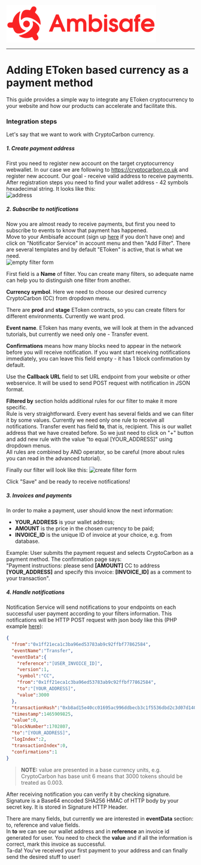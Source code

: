 <a href="https://www.ambisafe.co/">![test](img/logo_red.png)</a>
**********
# Adding EToken based currency as a payment method
This guide provides a simple way to integrate any EToken cryptocurrency to your website and how our products can accelerate and facilitate this.

### Integration steps
Let's say that we want to work with CryptoCarbon currency. 

##### 1. Create payment address
First you need to register new account on the target cryptocurrency webwallet. In our case we are following to https://cryptocarbon.co.uk and register new account.
Our goal - receive valid address to receive payments.  
After registration steps you need to find your wallet address - 42 symbols hexadecimal string. It looks like this:  
![address](http://dl1.joxi.net/drive/2016/08/22/0015/1469/1037757/57/a39d45711c.png)

##### 2. Subscribe to notifications
Now you are almost ready to receive payments, but first you need to subscribe to events to know that payment has happened.  
Move to your Ambisafe account (sign up [here](https://www.ambisafe.co/user/register/) if you don’t have one) and click on "Notificator Service" in account menu and then "Add Filter". There are several templates and by default "EToken" is active, that is what we need.  
![empty filter form](http://dl1.joxi.net/drive/2016/08/30/0015/1469/1037757/57/8335e12a57.png)

First field is a **Name** of filter. You can create many filters, so adequate name can help you to distinguish one filter from another.

**Currency symbol**. Here we need to choose our desired currency CryptoCarbon (CC) from dropdown menu.

There are **prod** and **stage** EToken contracts, so you can create filters for different environments. Currently we want prod.

**Event name**. EToken has many events, we will look at them in the advanced tutorials, but currently we need only one - Transfer event.

**Confirmations** means how many blocks need to appear in the network before you will receive notification. If you want start receiving notifications immediately, you can leave this field empty - it has 1 block confirmation by default.

Use the **Callback URL** field to set URL endpoint from your website or other webservice. It will be used to send POST request with notification in JSON format.

**Filtered by** section holds additional rules for our filter to make it more specific.  
Rule is very straightforward. Every event has several fields and we can filter it by some values. Currently we need only one rule to receive all notifications. Transfer event has field **to**, that is, recipient. This is our wallet address that we have created before. So we just need to click on "+" button and add new rule with the value “to equal [YOUR_ADDRESS]” using dropdown menus.  
All rules are combined by AND operator, so be careful (more about rules you can read in the advanced tutorial).

Finally our filter will look like this:
![create filter form](http://dl2.joxi.net/drive/2016/08/30/0015/1469/1037757/57/2026a1bc46.png)

Click "Save" and be ready to receive notifications!

##### 3. Invoices and payments
In order to make a payment, user should know the next information:  
- **YOUR_ADDRESS** is your wallet address;  
- **AMOUNT** is the price in the chosen currency to be paid;  
- **INVOICE_ID** is the unique ID of invoice at your choice, e.g. from database.

Example:
User submits the payment request and selects CryptoCarbon as a payment method. The confirmation page says:  
"Payment instructions: please send **[AMOUNT]** CC to address **[YOUR_ADDRESS]** and specify this invoice: **[INVOICE_ID]** as a comment to your transaction".

##### 4. Handle notifications
Notification Service will send notifications to your endpoints on each successful user payment according to your filters information.
This notifications will be HTTP POST request with json body like this (PHP example [here](https://github.com/Ambisafe/etoken-server-side-examples/blob/master/callback-handler.php)):
```json
{  
  "from":"0x1ff21eca1c3ba96ed53783ab9c92ffbf77862584",
  "eventName":"Transfer",
  "eventData":{  
    "reference":"[USER_INVOICE_ID]",
    "version":1,
    "symbol":"CC",
    "from":"0x1ff21eca1c3ba96ed53783ab9c92ffbf77862584",
    "to":"[YOUR_ADDRESS]",
    "value":3000
  },
  "transactionHash":"0xb8ad15e40cc01695ac996ddbecb3c1f5536dbd2c3d07d140387f71017ff8cb57",
  "timestamp":1465909825,
  "value":0,
  "blockNumber":1702807,
  "to":"[YOUR_ADDRESS]",
  "logIndex":2,
  "transactionIndex":0,
  "confirmations":1
}
```
>**NOTE:** value are presented in a base currency units, e.g. CryptoCarbon has base unit 6 means that 3000 tokens should be treated as 0.003.

After receiving notification you can verify it by checking signature.
Signature is a Base64 encoded SHA256 HMAC of HTTP body by your secret key. It is stored in Signature HTTP Header.

There are many fields, but currently we are interested in **eventData** section: to, reference and value fields.  
In **to** we can see our wallet address and in **reference** an invoice id generated for user. You need to check the **value** and if all the information is correct, mark this invoice as successful.  
Ta-da! You've received your first payment to your address and can finally send  the desired stuff to user!